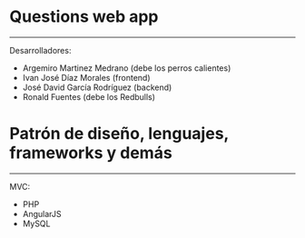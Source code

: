 # Questions web app
-------

Desarrolladores:
* Argemiro Martinez Medrano (debe los perros calientes)
* Ivan José Díaz Morales (frontend)
* José David García Rodríguez (backend)
* Ronald Fuentes (debe los Redbulls)

# Patrón de diseño, lenguajes, frameworks y demás
-------

MVC:
* PHP
* AngularJS
* MySQL
